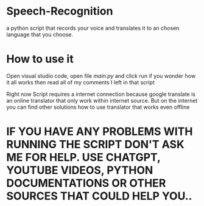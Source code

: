 # Speech-Recognition
a python script that records your voice and translates it to an chosen language that you choose.

# How to use it
Open visual studio code, open file *main.py* and click run
if you wonder how it all works then read all of my comments I left in that script

Right now Script requires a internet connection because google translate is an online translator that only work within internet source.
But on the internet you can find other solutions how to use translator that works even offline

# IF YOU HAVE ANY PROBLEMS WITH RUNNING THE SCRIPT DON'T ASK ME FOR HELP. USE CHATGPT, YOUTUBE VIDEOS, PYTHON DOCUMENTATIONS OR OTHER SOURCES THAT COULD HELP YOU..
